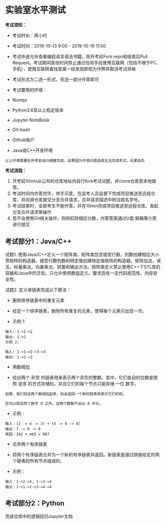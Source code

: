 # 实验室水平测试

**考试须知：**

*  考试时长：两小时

*  考试时间：2019-10-13 9:00 - 2019-10-19 11:00

*  考试中途允许查看编程语言语法书籍，除开考前Fork repo和结束后Pull Request。考试期间其他时间禁止通过任何手段使用互联网（包括不限于PC、手机），使用互联网查找答案一经发现即视为作弊并取消考试资格

*  考试形式为二选一形式，任选一部分作答即可

*  考试要用的环境：

  *  Numpy

  *  Python3.6及以上稳定版本

  *  Jupyter NoteBook

  *  Git-bash

  *  Github账户

  *  Java或C++开发环境

    以上环境需要在开考前自行搭建完成，如果因为环境问题造成无法完成考试，后果自负

**考试流程：**

1.  开考前10min从公布的仓库地址内自行fork考试试题，并clone仓库至本地做答。
2.  考试时间内作答完毕，举手示意，在监考人员监督下完成项目推送至远程仓库，并向源仓库提交分支合并请求，合并请求描述中附注姓名学号。
3.  考试结束时，全部考生不能作答，并在10min完成项目推送至远程仓库，发起分支合并请求等操作
4.  若不会使用Git相关操作，则将扣除相应分数，作答答案通过U盘 邮箱等介质进行提交

##  考试部分1：Java/C++ 

试题1. 使用Java/C++定义一个矩阵类，矩阵类包含接受行数、列数创建相应大小零矩阵的构造器，接受行数列数和特定值创建特定值矩阵的构造器，矩阵加法，减法，标量乘法，向量乘法，转置和输出方法。矩阵类定义禁止使用C++下STL库的容器和Java中的泛型，只允许使用数组定义。要求具有一定代码规范性、内存安全性。

试题2. 定义单链表完成以下算法：

*  删除排序链表中的重复元素

  *  给定一个排序链表，删除所有重复的元素，使得每个元素只出现一次。

  *  示例 1:

    输入: 1->1->2
    输出: 1->2
    示例 2:

    输入: 1->1->2->3->3
    输出: 1->2->3

*   两数相加

  *  给出两个 非空 的链表用来表示两个非负的整数。其中，它们各自的位数是按照 逆序 的方式存储的，并且它们的每个节点只能存储 一位 数字。

    如果，我们将这两个数相加起来，则会返回一个新的链表来表示它们的和。

    您可以假设除了数字 0 之外，这两个数都不会以 0 开头。

  *  示例：

    输入：(2 -> 4 -> 3) + (5 -> 6 -> 4)
    输出：7 -> 0 -> 8
    原因：342 + 465 = 807

*   合并两个有序链表

  *  将两个有序链表合并为一个新的有序链表并返回。新链表是通过拼接给定的两个链表的所有节点组成的。 

  *  示例：

    输入：1->2->4, 1->3->4
    输出：1->1->2->3->4->4

##  考试部分2：Python

完成仓库中的逻辑回归Jupyter文档